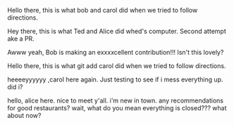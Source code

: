 
Hello there, this is what bob and carol did when we tried to follow directions. 

Hey there, this is what Ted and Alice did whed's computer.
Second attempt ake a PR.




Awww yeah, Bob is making an exxxxcellent contribution!!! Isn't  this lovely?

Hello there, this is what git add carol did when we tried to follow directions. 

heeeeyyyyyy ,carol here again. Just testing to see if i mess everything up. did i?

hello, alice here. nice to meet y'all. i'm new in town. any recommendations for good restaurants? wait, what do you mean everything is closed??? what about now?